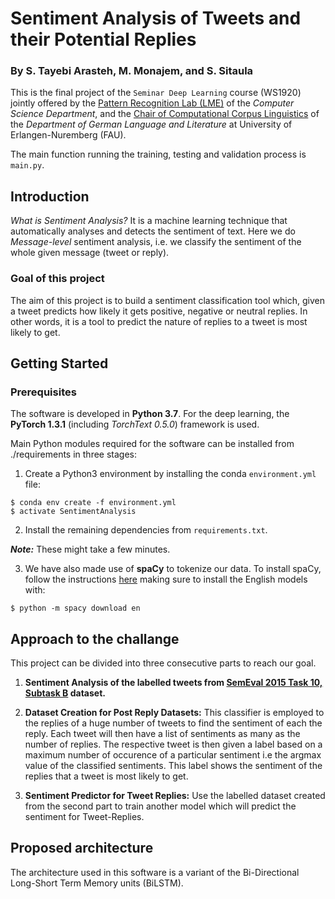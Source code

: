 # Sentiment Analysis of Tweets and their Potential Replies

### By S. Tayebi Arasteh, M. Monajem, and S. Sitaula

This is the final project of the `Seminar Deep Learning` course (WS1920) jointly offered by the [Pattern Recognition Lab (LME)](https://lme.tf.fau.de/) of the *Computer Science Department*, and 
the [Chair of Computational Corpus Linguistics](https://www.linguistik.phil.fau.de/) of the *Department of German Language and Literature* at University of Erlangen-Nuremberg (FAU).


The main function running the training, testing and validation process is `main.py`.

Introduction
------
*What is Sentiment Analysis?* It is a machine learning technique that automatically analyses and detects the sentiment of text.
Here we do *Message-level* sentiment analysis, i.e. we classify the sentiment of the whole given message (tweet or reply).
### Goal of this project 
The aim of this project is to build a sentiment classification tool which, given a tweet predicts how likely it gets positive, negative or neutral replies. In other words, it is a tool to predict the nature of replies to a tweet is most likely to get.
## Getting Started

### Prerequisites

The software is developed in **Python 3.7**. For the deep learning, the **PyTorch 1.3.1** (including *TorchText 0.5.0*) framework is used.


Main Python modules required for the software can be installed from ./requirements in three stages:

1. Create a Python3 environment by installing the conda `environment.yml` file:

```
$ conda env create -f environment.yml
$ activate SentimentAnalysis
```


2. Install the remaining dependencies from `requirements.txt`.

***Note:*** These might take a few minutes.

3. We have also made use of **spaCy** to tokenize our data. To install spaCy, follow the instructions [here](https://spacy.io/usage) making sure to install the English models with:

```
$ python -m spacy download en
```


Approach to the challange
------
This project can be divided into three consecutive parts to reach our goal.

1. **Sentiment Analysis of the labelled tweets from [SemEval 2015 Task 10, Subtask B](http://alt.qcri.org/semeval2015/task10/) dataset.**

2. **Dataset Creation for Post Reply Datasets:**
This classifier is employed to the replies of a huge number of tweets to find the sentiment of each the reply.
Each tweet will then have a list of sentiments as many as the number of replies.
The respective tweet is then given a label based on a maximum number of occurence of a particular sentiment i.e the argmax value of the classified sentiments.
This label shows the sentiment of the replies that a tweet  is most likely to get. 
3. **Sentiment Predictor for Tweet Replies:**
Use the labelled dataset created from the second part to train another model which will predict the sentiment for Tweet-Replies.


Proposed architecture
------
The architecture used in this software is a variant of the Bi-Directional Long-Short Term Memory units (BiLSTM).

